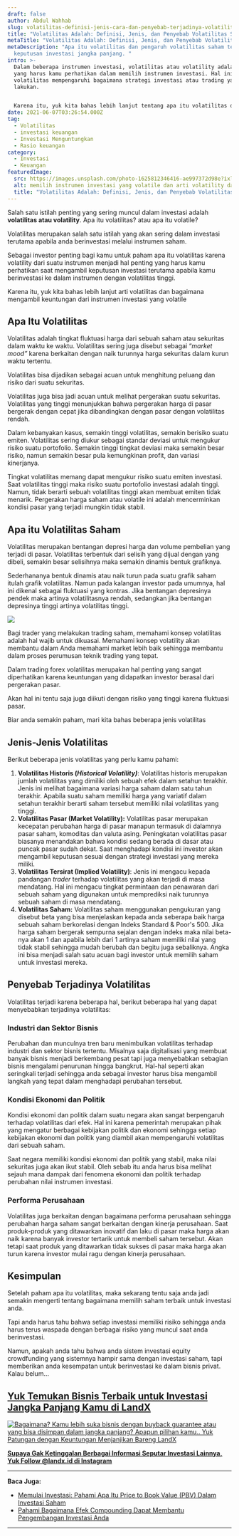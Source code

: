```yaml
---
draft: false
author: Abdul Wahhab
slug: volatilitas-definisi-jenis-cara-dan-penyebab-terjadinya-volatilitas
title: "Volatilitas Adalah: Definisi, Jenis, dan Penyebab Volatilitas Saham"
metaTitle: "Volatilitas Adalah: Definisi, Jenis, dan Penyebab Volatilitas Saham"
metaDescription: "Apa itu volatilitas dan pengaruh volatilitas saham terhadap
  keputusan investasi jangka panjang. "
intro: >-
  Dalam beberapa instrumen investasi, volatilitas atau volatility adalah hal
  yang harus kamu perhatikan dalam memilih instrumen investasi. Hal ini karena
  volatilitas mempengaruhi bagaimana strategi investasi atau trading yang kamu
  lakukan. 


  Karena itu, yuk kita bahas lebih lanjut tentang apa itu volatilitas dan bagaimana pengaruhnya terhadap keputusan investasi yang kamu lakukan.
date: 2021-06-07T03:26:54.000Z
tag:
  - Volatilitas
  - investasi keuangan
  - Investasi Menguntungkan
  - Rasio keuangan
category:
  - Investasi
  - Keuangan
featuredImage:
  src: https://images.unsplash.com/photo-1625812346416-ae997372d98e?ixlib=rb-1.2.1&ixid=MnwxMjA3fDB8MHxwaG90by1wYWdlfHx8fGVufDB8fHx8&auto=format&fit=crop&w=1171&q=80
  alt: memilih instrumen investasi yang volatile dan arti volatility dalam investasi
  title: "Volatilitas Adalah: Definisi, Jenis, dan Penyebab Volatilitas Saham"
---
```

Salah satu istilah penting yang sering muncul dalam investasi adalah **volatilitas atau volatility**. Apa itu volatilitas? atau apa itu volatile?

Volatilitas merupakan salah satu istilah yang akan sering dalam investasi terutama apabila anda berinvestasi melalui instrumen saham.

Sebagai investor penting bagi kamu untuk paham apa itu volatilitas karena volatility dari suatu instrumen menjadi hal penting yang harus kamu perhatikan saat mengambil keputusan investasi terutama apabila kamu berinvestasi ke dalam instrumen dengan volatilitas tinggi. 

Karena itu, yuk kita bahas lebih lanjut arti volatilitas dan bagaimana mengambil keuntungan dari instrumen investasi yang volatile

## Apa Itu Volatilitas

Volatilitas adalah tingkat fluktuasi harga dari sebuah saham atau sekuritas dalam waktu ke waktu. Volatilitas sering juga disebut sebagai “*market mood”* karena berkaitan dengan naik turunnya harga sekuritas dalam kurun waktu tertentu.

Volatilitas bisa dijadikan sebagai acuan untuk menghitung peluang dan risiko dari suatu sekuritas.

Volatilitas juga bisa jadi acuan untuk melihat pergerakan suatu sekuritas. Volatilitas yang tinggi menunjukkan bahwa pergerakan harga di pasar bergerak dengan cepat jika dibandingkan dengan pasar dengan volatilitas rendah.

Dalam kebanyakan kasus, semakin tinggi volatilitas, semakin berisiko suatu emiten. Volatilitas sering diukur sebagai standar deviasi untuk mengukur risiko suatu portofolio. Semakin tinggi tingkat deviasi maka semakin besar risiko, namun semakin besar pula kemungkinan profit, dan variasi kinerjanya.

Tingkat volatilitas memang dapat mengukur risiko suatu emiten investasi. Saat volatilitas tinggi maka risiko suatu portofolio investasi adalah tinggi. Namun, tidak berarti sebuah volatilitas tinggi akan membuat emiten tidak menarik. Pergerakan harga saham atau volatile ini adalah mencerminkan kondisi pasar yang terjadi mungkin tidak stabil.

## Apa itu Volatilitas Saham

Volatilitas merupakan bentangan depresi harga dan volume pembelian yang terjadi di pasar. Volatilitas terbentuk dari selisih yang dijual dengan yang dibeli, semakin besar selisihnya maka semakin dinamis bentuk grafiknya. 

Sederhananya bentuk dinamis atau naik turun pada suatu grafik saham itulah grafik volatilitas. Namun pada kalangan investor pada umumnya, hal ini dikenal sebagai fluktuasi yang kontras. Jika bentangan depresinya pendek maka artinya volatilitasnya rendah, sedangkan jika bentangan depresinya tinggi artinya volatilitas tinggi.

![](https://lh3.googleusercontent.com/0FlmTvvzdVflsOPEFQWFCauWNCnUT3TrbSU4qNoDLwHpx4QYhn2cmH-xcz6jtVnzrE4pnHeRuOz029YqUqwoMlLRwvVhwKOFMHAP52DY7SglgfPvhjGZC1VMcN6-B8RZ9JUDpsnC53o1yDsDPzg)

Bagi trader yang melakukan trading saham, memahami konsep volatilitas adalah hal wajib untuk dikuasai. Memahami konsep volatility akan membantu dalam Anda memahami market lebih baik sehingga membantu dalam proses perumusan teknik trading yang tepat.

Dalam trading forex volatilitas merupakan hal penting yang sangat diperhatikan karena keuntungan yang didapatkan investor berasal dari pergerakan pasar.

Akan hal ini tentu saja juga diikuti dengan risiko yang tinggi karena fluktuasi pasar.

Biar anda semakin paham, mari kita bahas beberapa jenis volatilitas

## **Jenis-Jenis Volatilitas**

Berikut beberapa jenis volatilitas yang perlu kamu pahami:

1. **Volatilitas Historis (*Historical Volatility)***: Volatilitas historis merupakan jumlah volatilitas yang dimiliki oleh sebuah efek dalam setahun terakhir. Jenis ini melihat bagaimana variasi harga saham dalam satu tahun terakhir. Apabila suatu saham memiliki harga yang variatif dalam setahun terakhir berarti saham tersebut memiliki nilai volatilitas yang tinggi.
2. **Volatilitas Pasar (Market Volatility):** Volatilitas pasar merupakan kecepatan perubahan harga di pasar manapun termasuk di dalamnya pasar saham, komoditas dan valuta asing. Peningkatan volatilitas pasar biasanya menandakan bahwa kondisi sedang berada di dasar atau puncak pasar sudah dekat. Saat menghadapi kondisi ini investor akan mengambil keputusan sesuai dengan strategi investasi yang mereka miliki.
3. **Volatilitas Tersirat (Implied  Volatility)**: Jenis ini mengacu kepada pandangan *trader* terhadap volatilitas yang akan terjadi di masa mendatang. Hal ini mengacu tingkat permintaan dan penawaran dari sebuah saham yang digunakan untuk memprediksi naik turunnya sebuah saham di masa mendatang.
4. **Volatilitas Saham:** Volatilitas saham menggunakan pengukuran yang disebut beta yang bisa menjelaskan kepada anda seberapa baik harga sebuah saham berkorelasi dengan Indeks Standard & Poor's 500. Jika harga saham bergerak sempurna sejalan dengan indeks maka nilai beta-nya akan 1 dan apabila lebih dari 1 artinya saham memiliki nilai yang tidak stabil sehingga mudah berubah dan begitu juga sebaliknya. Angka ini bisa menjadi salah satu acuan bagi investor untuk memilih saham untuk investasi mereka.

## Penyebab Terjadinya Volatilitas

Volatilitas terjadi karena beberapa hal, berikut beberapa hal yang dapat menyebabkan terjadinya volatilitas:

### Industri dan Sektor Bisnis

Perubahan dan munculnya tren baru menimbulkan volatilitas terhadap industri dan sektor bisnis tertentu. Misalnya saja digitalisasi yang membuat banyak bisnis menjadi berkembang pesat tapi juga menyebabkan sebagian bisnis mengalami penurunan hingga bangkrut. Hal-hal seperti akan seringkali terjadi sehingga anda sebagai investor harus bisa mengambil langkah yang tepat dalam menghadapi perubahan tersebut.

### Kondisi Ekonomi dan Politik

Kondisi ekonomi dan politik dalam suatu negara akan sangat berpengaruh terhadap volatilitas dari efek. Hal ini karena pemerintah merupakan pihak yang mengatur berbagai kebijakan politik dan ekonomi sehingga setiap kebijakan ekonomi dan politik yang diambil akan mempengaruhi volatilitas dari sebuah saham.

Saat negara memiliki kondisi ekonomi dan politik yang stabil, maka nilai sekuritas juga akan ikut stabil. Oleh sebab itu anda harus bisa melihat sejauh mana dampak dari fenomena ekonomi dan politik terhadap perubahan nilai instrumen investasi.

### Performa Perusahaan

Volatilitas juga berkaitan dengan bagaimana performa perusahaan sehingga perubahan harga saham sangat berkaitan dengan kinerja perusahaan. Saat produk-produk yang ditawarkan inovatif dan laku di pasar  maka harga akan naik karena banyak investor tertarik untuk membeli saham tersebut. Akan tetapi saat produk yang ditawarkan tidak sukses di pasar maka harga akan turun karena investor mulai ragu dengan kinerja perusahaan.

## Kesimpulan

Setelah paham apa itu volatilitas, maka sekarang tentu saja anda jadi semakin mengerti tentang bagaimana memilih saham terbaik untuk investasi anda.

Tapi anda harus tahu bahwa setiap investasi memiliki risiko sehingga anda harus terus waspada dengan berbagai risiko yang muncul saat anda berinvestasi.

Namun, apakah anda tahu bahwa anda sistem investasi equity crowdfunding yang sistemnya hampir sama dengan investasi saham, tapi memberikan anda kesempatan untuk berinvestasi ke dalam bisnis privat. Kalau belum…

## [Yuk Temukan Bisnis Terbaik untuk Investasi Jangka Panjang Kamu di LandX](https://landx.id/project/)

[![Bagaimana? Kamu lebih suka bisnis dengan buyback guarantee atau yang bisa disimpan dalam jangka panjang? Apapun pilihan kamu.. Yuk Patungan  dengan Keuntungan Menjanjikan Bareng LandX](https://accountgram-production.sfo2.cdn.digitaloceanspaces.com/landx_ghost/2021/10/Equity-Crowdfunding-di-Indonesia-1--3.png)](https://landx.id/project/?utm_source=Blog&utm_medium=organic+keyword&utm_campaign=blog&utm_id=Blog)

**[Supaya Gak Ketinggalan Berbagai Informasi Seputar Investasi Lainnya, Yuk Follow @landx.id di Instagram](https://instagram.com/landx.id?utm_medium=copy_link)** 

- - -

**Baca Juga:**

* [Memulai Investasi: Pahami Apa Itu Price to Book Value (PBV) Dalam Investasi Saham](https://landx.id/blog/memulai-investasi-pahami-apa-itu-price-to-book-value-pbv-dalam-investasi-saham/)
* [Pahami Bagaimana Efek Compounding Dapat Membantu Pengembangan Investasi Anda](https://landx.id/blog/pahami-bagaimana-efek-compounding-dapat-membantu-pengembangan-investasi-anda/)

- - -